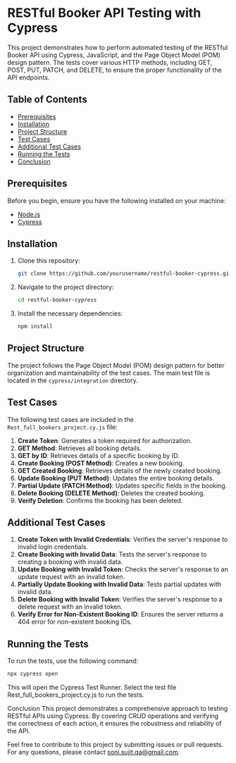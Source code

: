 # RESTful Booker API Testing with Cypress

This project demonstrates how to perform automated testing of the RESTful Booker API using Cypress, JavaScript, and the Page Object Model (POM) design pattern. The tests cover various HTTP methods, including GET, POST, PUT, PATCH, and DELETE, to ensure the proper functionality of the API endpoints.

## Table of Contents
- [Prerequisites](#prerequisites)
- [Installation](#installation)
- [Project Structure](#project-structure)
- [Test Cases](#test-cases)
- [Additional Test Cases](#additional-test-cases)
- [Running the Tests](#running-the-tests)
- [Conclusion](#conclusion)

## Prerequisites

Before you begin, ensure you have the following installed on your machine:
- [Node.js](https://nodejs.org/en/)
- [Cypress](https://www.cypress.io/)

## Installation

1. Clone this repository:
    ```sh
    git clone https://github.com/yourusername/restful-booker-cypress.git
    ```

2. Navigate to the project directory:
    ```sh
    cd restful-booker-cypress
    ```

3. Install the necessary dependencies:
    ```sh
    npm install
    ```

## Project Structure

The project follows the Page Object Model (POM) design pattern for better organization and maintainability of the test cases. The main test file is located in the `cypress/integration` directory.

## Test Cases

The following test cases are included in the `Rest_full_bookers_project.cy.js` file:

1. **Create Token**: Generates a token required for authorization.
2. **GET Method**: Retrieves all booking details.
3. **GET by ID**: Retrieves details of a specific booking by ID.
4. **Create Booking (POST Method)**: Creates a new booking.
5. **GET Created Booking**: Retrieves details of the newly created booking.
6. **Update Booking (PUT Method)**: Updates the entire booking details.
7. **Partial Update (PATCH Method)**: Updates specific fields in the booking.
8. **Delete Booking (DELETE Method)**: Deletes the created booking.
9. **Verify Deletion**: Confirms the booking has been deleted.

## Additional Test Cases

1. **Create Token with Invalid Credentials**: Verifies the server's response to invalid login credentials.
2. **Create Booking with Invalid Data**: Tests the server's response to creating a booking with invalid data.
3. **Update Booking with Invalid Token**: Checks the server's response to an update request with an invalid token.
4. **Partially Update Booking with Invalid Data**: Tests partial updates with invalid data.
5. **Delete Booking with Invalid Token**: Verifies the server's response to a delete request with an invalid token.
6. **Verify Error for Non-Existent Booking ID**: Ensures the server returns a 404 error for non-existent booking IDs.

## Running the Tests

To run the tests, use the following command:

```sh
npx cypress open
```

This will open the Cypress Test Runner. Select the test file Rest_full_bookers_project.cy.js to run the tests.

Conclusion
This project demonstrates a comprehensive approach to testing RESTful APIs using Cypress. By covering CRUD operations and verifying the correctness of each action, it ensures the robustness and reliability of the API.

Feel free to contribute to this project by submitting issues or pull requests. For any questions, please contact soni.sujit.qa@gmail.com.